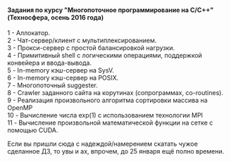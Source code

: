 #### Задания по курсу "Многопоточное программирование на C/C++" (Техносфера, осень 2016 года)
1 - Аллокатор.  
2 - Чат-сервер/клиент с мультиплексированием.  
3 - Прокси-сервер с простой балансировкой нагрузки.  
4 - Примитивный shell с логическими операциями, поддержкой конвейера и ввода-вывода.  
5 - In-memory кэш-сервер на SysV.  
6 - In-memory кэш-сервер на POSIX.  
7 - Многопоточный suggester.  
8 - Crawler заданного сайта на корутинах (сопрограммах, co-routines).  
9 - Реализация произвольного алгоритма сортировки массива на OpenMP  
10 - Вычисление числа exp(1) с использованием технологии MPI  
11 - Вычисление произвольной математической функции на сетке с помощью CUDA.  
  
Если вы пришли сюда с надеждой/намерением скатать чужое сделанное ДЗ, то увы и ах, впрочем, до 25 января ещё полно времени.  
